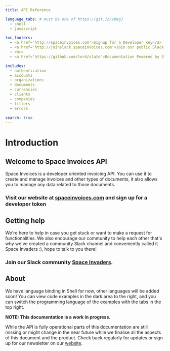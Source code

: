 ```yaml
---
title: API Reference

language_tabs: # must be one of https://git.io/vQNgJ
  - shell
  - javascript

toc_footers:
  - <a href='http://spaceinvoices.com'>Signup for a Developer Key</a>
  - <a href='http://joinslack.spaceinvoices.com'>Join our public Slack community</a>
  - <hr>
  - <a href='https://github.com/lord/slate'>Documentation Powered by Slate</a>

includes:
  - authentication
  - accounts
  - organizations
  - documents
  - currencies
  - clients
  - companies
  - filters
  - errors

search: true
---
```


# Introduction

## Welcome to Space Invoices API

Space Invoices is a developer oriented invoicing API. You can use it to create and manage invoices and other types of documents, it also allows you to manage any data related to those documents.

### Visit our website at [spaceinvoices.com](http://spaceinvoices.com) and sign up for a developer token

## Getting help

We're here to help in case you get stuck or want to make a request for functionalities. We also encourage our community to help each other that's why we've created a community Slack channel and conveniently called it Space Invaders :), hope to talk to you there!

### Join our Slack community [Space Invaders](http://joinslack.spaceinvoices.com).

## About

We have language binding in Shell for now, other languages will be added soon! You can view code examples in the dark area to the right, and you can switch the programming language of the examples with the tabs in the top right.

<aside class="warning"><strong>NOTE: This documentation is a work in progress.</strong></aside>

While the API is fully operational parts of this documentation are still missing or might change in the near future while we finalise all the aspects of this document and the product. Check back regularly for updates or sign up for our newsletter on our <a href="http://spaceinvoices.com">website</a>.
